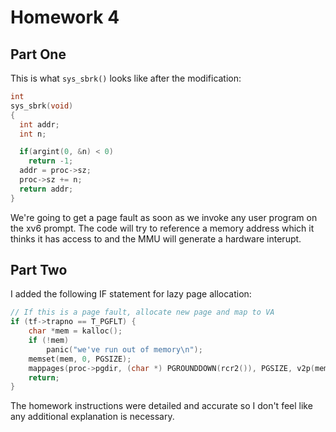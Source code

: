 # Homework 4

## Part One

This is what `sys_sbrk()` looks like after the modification:
```C
int
sys_sbrk(void)
{
  int addr;
  int n;

  if(argint(0, &n) < 0)
    return -1;
  addr = proc->sz;
  proc->sz += n;
  return addr;
}
```

We're going to get a page fault as soon as we invoke any user program on the xv6 prompt. The code will try to reference a memory address which it thinks it has access to and the MMU will generate a hardware interupt.

## Part Two

I added the following IF statement for lazy page allocation:

```C
// If this is a page fault, allocate new page and map to VA
if (tf->trapno == T_PGFLT) {
    char *mem = kalloc();
    if (!mem)
        panic("we've run out of memory\n");
    memset(mem, 0, PGSIZE);
    mappages(proc->pgdir, (char *) PGROUNDDOWN(rcr2()), PGSIZE, v2p(mem),PTE_W|PTE_U);
    return;
}
```

The homework instructions were detailed and accurate so I don't feel like any additional explanation is necessary.